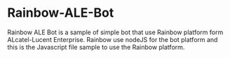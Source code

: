 # Rainbow-ALE-Bot

Rainbow ALE Bot is a sample of simple bot that use Rainbow platform form ALcatel-Lucent Enterprise.
Rainbow use nodeJS for the bot platform and this is the Javascript file sample to use the Rainbow platform.